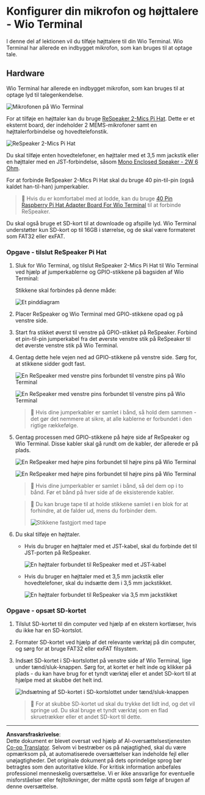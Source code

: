 <!--
CO_OP_TRANSLATOR_METADATA:
{
  "original_hash": "93d352de36526b8990e41dd538100324",
  "translation_date": "2025-08-27T21:06:06+00:00",
  "source_file": "6-consumer/lessons/1-speech-recognition/wio-terminal-microphone.md",
  "language_code": "da"
}
-->
# Konfigurer din mikrofon og højttalere - Wio Terminal

I denne del af lektionen vil du tilføje højttalere til din Wio Terminal. Wio Terminal har allerede en indbygget mikrofon, som kan bruges til at optage tale.

## Hardware

Wio Terminal har allerede en indbygget mikrofon, som kan bruges til at optage lyd til talegenkendelse.

![Mikrofonen på Wio Terminal](../../../../../translated_images/wio-mic.3f8c843dbe8ad917424037a93e3d25c62634add00a04dd8e091317b5a7a90088.da.png)

For at tilføje en højttaler kan du bruge [ReSpeaker 2-Mics Pi Hat](https://www.seeedstudio.com/ReSpeaker-2-Mics-Pi-HAT.html). Dette er et eksternt board, der indeholder 2 MEMS-mikrofoner samt en højttalerforbindelse og hovedtelefonstik.

![ReSpeaker 2-Mics Pi Hat](../../../../../translated_images/respeaker.f5d19d1c6b14ab1676d24ac2764e64fac5339046ae07be8b45ce07633d61b79b.da.png)

Du skal tilføje enten hovedtelefoner, en højttaler med et 3,5 mm jackstik eller en højttaler med en JST-forbindelse, såsom [Mono Enclosed Speaker - 2W 6 Ohm](https://www.seeedstudio.com/Mono-Enclosed-Speaker-2W-6-Ohm-p-2832.html).

For at forbinde ReSpeaker 2-Mics Pi Hat skal du bruge 40 pin-til-pin (også kaldet han-til-han) jumperkabler.

> 💁 Hvis du er komfortabel med at lodde, kan du bruge [40 Pin Raspberry Pi Hat Adapter Board For Wio Terminal](https://www.seeedstudio.com/40-Pin-Raspberry-Pi-Hat-Adapter-Board-For-Wio-Terminal-p-4730.html) til at forbinde ReSpeaker.

Du skal også bruge et SD-kort til at downloade og afspille lyd. Wio Terminal understøtter kun SD-kort op til 16GB i størrelse, og de skal være formateret som FAT32 eller exFAT.

### Opgave - tilslut ReSpeaker Pi Hat

1. Sluk for Wio Terminal, og tilslut ReSpeaker 2-Mics Pi Hat til Wio Terminal ved hjælp af jumperkablerne og GPIO-stikkene på bagsiden af Wio Terminal:

    Stikkene skal forbindes på denne måde:

    ![Et pinddiagram](../../../../../translated_images/wio-respeaker-wiring-0.767f80aa6508103880d256cdf99ee7219e190db257c7261e4aec219759dc67b9.da.png)

1. Placer ReSpeaker og Wio Terminal med GPIO-stikkene opad og på venstre side.

1. Start fra stikket øverst til venstre på GPIO-stikket på ReSpeaker. Forbind et pin-til-pin jumperkabel fra det øverste venstre stik på ReSpeaker til det øverste venstre stik på Wio Terminal.

1. Gentag dette hele vejen ned ad GPIO-stikkene på venstre side. Sørg for, at stikkene sidder godt fast.

    ![En ReSpeaker med venstre pins forbundet til venstre pins på Wio Terminal](../../../../../translated_images/wio-respeaker-wiring-1.8d894727f2ba24004824ee5e06b83b6d10952550003a3efb603182121521b0ef.da.png)

    ![En ReSpeaker med venstre pins forbundet til venstre pins på Wio Terminal](../../../../../translated_images/wio-respeaker-wiring-2.329e1cbd306e754f8ffe56f9294794f4a8fa123860d76067a79e9ea385d1bf56.da.png)

    > 💁 Hvis dine jumperkabler er samlet i bånd, så hold dem sammen - det gør det nemmere at sikre, at alle kablerne er forbundet i den rigtige rækkefølge.

1. Gentag processen med GPIO-stikkene på højre side af ReSpeaker og Wio Terminal. Disse kabler skal gå rundt om de kabler, der allerede er på plads.

    ![En ReSpeaker med højre pins forbundet til højre pins på Wio Terminal](../../../../../translated_images/wio-respeaker-wiring-3.75b0be447e2fa9307a6a954f9ae8a71b77e39ada6a5ef1a059d341dc850fd90c.da.png)

    ![En ReSpeaker med højre pins forbundet til højre pins på Wio Terminal](../../../../../translated_images/wio-respeaker-wiring-4.aa9cd434d8779437de720cba2719d83992413caed1b620b6148f6c8924889afb.da.png)

    > 💁 Hvis dine jumperkabler er samlet i bånd, så del dem op i to bånd. Før et bånd på hver side af de eksisterende kabler.

    > 💁 Du kan bruge tape til at holde stikkene samlet i en blok for at forhindre, at de falder ud, mens du forbinder dem.
    >
    > ![Stikkene fastgjort med tape](../../../../../translated_images/wio-respeaker-wiring-5.af117c20acf622f3cd656ccd8f4053f8845d6aaa3af164d24cb7dbd54a4bb470.da.png)

1. Du skal tilføje en højttaler.

    * Hvis du bruger en højttaler med et JST-kabel, skal du forbinde det til JST-porten på ReSpeaker.

      ![En højttaler forbundet til ReSpeaker med et JST-kabel](../../../../../translated_images/respeaker-jst-speaker.a441d177809df9458041a2012dd336dbb22c00a5c9642647109d2940a50d6fcc.da.png)

    * Hvis du bruger en højttaler med et 3,5 mm jackstik eller hovedtelefoner, skal du indsætte dem i 3,5 mm jackstikket.

      ![En højttaler forbundet til ReSpeaker via 3,5 mm jackstikket](../../../../../translated_images/respeaker-35mm-speaker.ad79ef4f128c7751f0abf854869b6b779c90c12ae3e48909944a7e48aeee3c7e.da.png)

### Opgave - opsæt SD-kortet

1. Tilslut SD-kortet til din computer ved hjælp af en ekstern kortlæser, hvis du ikke har en SD-kortslot.

1. Formater SD-kortet ved hjælp af det relevante værktøj på din computer, og sørg for at bruge FAT32 eller exFAT filsystem.

1. Indsæt SD-kortet i SD-kortslottet på venstre side af Wio Terminal, lige under tænd/sluk-knappen. Sørg for, at kortet er helt inde og klikker på plads - du kan have brug for et tyndt værktøj eller et andet SD-kort til at hjælpe med at skubbe det helt ind.

    ![Indsætning af SD-kortet i SD-kortslottet under tænd/sluk-knappen](../../../../../translated_images/wio-sd-card.acdcbe322fa4ee7f8f9c8cc015b3263964bb26ab5c7e25b41747988cc5280d64.da.png)

    > 💁 For at skubbe SD-kortet ud skal du trykke det lidt ind, og det vil springe ud. Du skal bruge et tyndt værktøj som en flad skruetrækker eller et andet SD-kort til dette.

---

**Ansvarsfraskrivelse**:  
Dette dokument er blevet oversat ved hjælp af AI-oversættelsestjenesten [Co-op Translator](https://github.com/Azure/co-op-translator). Selvom vi bestræber os på nøjagtighed, skal du være opmærksom på, at automatiserede oversættelser kan indeholde fejl eller unøjagtigheder. Det originale dokument på dets oprindelige sprog bør betragtes som den autoritative kilde. For kritisk information anbefales professionel menneskelig oversættelse. Vi er ikke ansvarlige for eventuelle misforståelser eller fejltolkninger, der måtte opstå som følge af brugen af denne oversættelse.